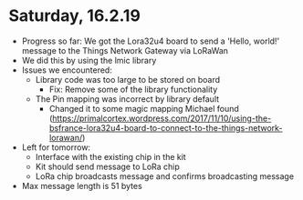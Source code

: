 # Saturday, 16.2.19

* Progress so far: We got the Lora32u4 board to send a 'Hello, world!' message to the Things Network Gateway via LoRaWan
* We did this by using the lmic library
* Issues we encountered:
  * Library code was too large to be stored on board
    * Fix: Remove some of the library functionality
  * The Pin mapping was incorrect by library default
    * Changed it to some magic mapping Michael found (https://primalcortex.wordpress.com/2017/11/10/using-the-bsfrance-lora32u4-board-to-connect-to-the-things-network-lorawan/)
* Left for tomorrow:
  * Interface with the existing chip in the kit
  * Kit should send message to LoRa chip
  * LoRa chip broadcasts message and confirms broadcasting message
* Max message length is 51 bytes